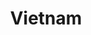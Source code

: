 ---
layout: tag-blog
title: Vietnam
slug: vietnam
category: essay
menu: false
order: 1
header-img: ""
---